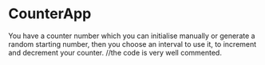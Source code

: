 # CounterApp

You have a counter number which you can initialise manually or generate a random starting number, then you choose an interval to use it, to increment and decrement your counter.
//the code is very well commented.

